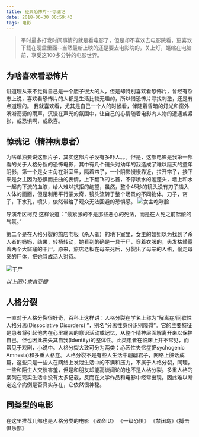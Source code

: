 ```yaml
---
title: 经典恐怖片--惊魂记
date: 2018-06-30 00:59:43
tags: 电影
---
```

> 平时最多打发时间事情的就是看电影了，但是却不喜欢去电影院看，更喜欢下载在硬盘里面--当然最新上映的还是要去电影院的，关上灯，蜷缩在电脑前，享受这100多分钟的电影世界。

## 为啥喜欢看恐怖片
讲道理从来不觉得自己是一个胆子很大的人，但是却特别喜欢看恐怖片，曾经有杂志上说，喜欢看恐怖片的人都是生活比较无趣的，所以借恐怖片寻找刺激，还是有点道理的。 我就喜欢看，尤其是自己一个人的时候看，伴随着昏暗的灯光和窗外淅淅沥沥的雨声，沉浸在声光的氛围中，让自己的心情随着电影内人物的遭遇或紧张，或恐惧啊，或欣喜。

## 惊魂记（精神病患者）
为啥单独要说这部片子，其实这部片子没有多吓人。。。但是，这部电影是我第一部看的关于人格分裂的恐怖电影，其中有几个镜头对幼年的我造成了难以磨灭的童年阴影，第一个是女主角在浴室里，隔着帘子，一个阴影慢慢靠近，拉开帘子，接下来是女主因为恐惧而扭曲的表情，上下翻飞的匕首，不停喷水的莲蓬头，墙上和水一起向下流的血液，给人难以抗拒的绝望，虽然，整个45秒的镜头没有刀子插入人体的画面，但是利用平行蒙太奇，镜头流转于整个场景的不同物体，刀子，帘子，下水孔，喷头，依然带给了观众无法回避的恐惧感。
![女主咆哮脸](https://img3.doubanio.com/view/photo/l/public/p825300403.webp)

导演希区柯克 这样说道：“最紧张的不是那些恶心的死法，而是在人死之前酝酿的气氛。”

第二个是在人格分裂的旅店老板（杀人者）的地下室里，女主的姐姐以为找到了杀人者的妈妈，结果，转椅转动，她看到的确是一具干尸，穿着衣服的，头发枯燥露着两个大窟窿的干尸。原来，旅店老板在母亲死后，分裂出了母亲的人格，偷走母亲的尸体，把她当成活人对待。

![干尸](https://img3.doubanio.com/view/photo/l/public/p1543723410.webp)

*以上图片来自豆瓣*

## 人格分裂
一直对于人格分裂很好奇，百科上这样讲：人格分裂在学名上称为“解离症/间歇性人格分离(Dissociative Disorders) ”，别名“分离性身份识别障碍”。它的主要特征是患者将引起他内在心里痛苦的意识活动或记忆，从整个精神层面解离开来以保护自己，但也因此丧失其自我(Identity)的整体性。此类患者在临床上并不常见，而常见于戏剧，小说中。人格分裂大致可分为两类：心因性失忆症(Psychogenic Amnesia)和多重人格症。人格分裂不是有些人生活中翩翩君子，网络上脏话成篇，这些只是一些人在网络上发泄生活中的不满和压力，不属于人格分裂，同理，一些和陌生人交谈害羞，但是和朋友却能高谈阔论的也不是人格分裂。多重人格的案列在现实生活中没有太多记载，反而在文学作品和电影中经常出现。因此难以断定这个病例是否真实存在，它依然很神秘。

## 同类型的电影
在这里推荐几部也是人格分类的电影
《致命ID》 《一级恐惧》 《禁闭岛》《搏击俱乐部》



